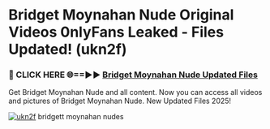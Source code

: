 # Bridget Moynahan Nude Original Videos 0nlyFans Leaked - Files Updated! (ukn2f)

<h3>🔴 CLICK HERE 🌐==►► <a href="https://tinyurl.com/yc6ubb5a" rel="nofollow">Bridget Moynahan Nude Updated Files</a></h3>

Get Bridget Moynahan Nude and all content. Now you can access all videos and pictures of Bridget Moynahan Nude. New Updated Files 2025!

[![ukn2f](https://i.imgur.com/7eu0CRL.gif)](https://tinyurl.com/yc6ubb5a)
bridgett moynahan nudes